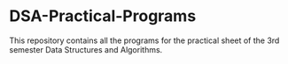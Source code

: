 # DSA-Practical-Programs
This repository contains all the programs for the practical sheet of the 3rd semester Data Structures and Algorithms.
